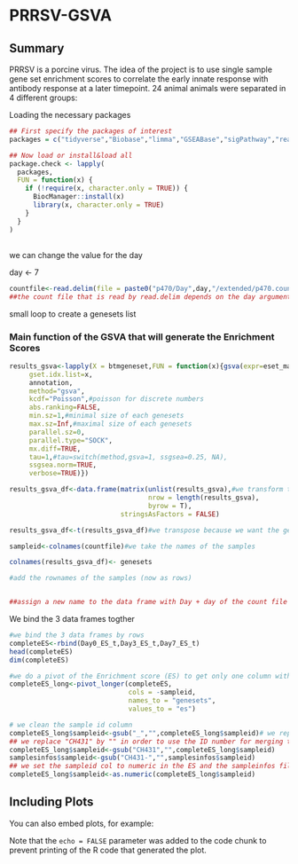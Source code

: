 PRRSV-GSVA
================

## Summary

PRRSV is a porcine virus. The idea of the project is to use single
sample gene set enrichment scores to correlate the early innate response
with antibody response at a later timepoint. 24 animal animals were
separated in 4 different groups:

Loading the necessary packages

``` r
## First specify the packages of interest
packages = c("tidyverse","Biobase","limma","GSEABase","sigPathway","readxl","ggpubr")

## Now load or install&load all
package.check <- lapply(
  packages,
  FUN = function(x) {
    if (!require(x, character.only = TRUE)) {
      BiocManager::install(x)
      library(x, character.only = TRUE)
    }
  }
)
```

## 

we can change the value for the day

day \<- 7

``` r
countfile<-read.delim(file = paste0("p470/Day",day,"/extended/p470.counts.txt"),check.names = FALSE,row.names = 1)
##the count file that is read by read.delim depends on the day argument above
```

small loop to create a genesets list

### Main function of the GSVA that will generate the Enrichment Scores

``` r
results_gsva<-lapply(X = btmgeneset,FUN = function(x){gsva(expr=eset_matrix, 
     gset.idx.list=x, 
     annotation,
     method="gsva",
     kcdf="Poisson",#poisson for discrete numbers
     abs.ranking=FALSE,
     min.sz=1,#minimal size of each genesets
     max.sz=Inf,#maximal size of each genesets
     parallel.sz=0,
     parallel.type="SOCK",
     mx.diff=TRUE,
     tau=1,#tau=switch(method,gsva=1, ssgsea=0.25, NA),
     ssgsea.norm=TRUE,
     verbose=TRUE)})
```

``` r
results_gsva_df<-data.frame(matrix(unlist(results_gsva),#we transform the list in a dataframe
                                   nrow = length(results_gsva),
                                   byrow = T),
                            stringsAsFactors = FALSE)

results_gsva_df<-t(results_gsva_df)#we transpose because we want the genesets as col and samples as rows

sampleid<-colnames(countfile)#we take the names of the samples

colnames(results_gsva_df)<- genesets

#add the rownames of the samples (now as rows)


##assign a new name to the data frame with Day + day of the count file + _ES (enrichment score)
```

We bind the 3 data frames togther

``` r
#we bind the 3 data frames by rows
completeES<-rbind(Day0_ES_t,Day3_ES_t,Day7_ES_t)
head(completeES)
dim(completeES)
```

``` r
#we do a pivot of the Enrichment score (ES) to get only one column with our ES
completeES_long<-pivot_longer(completeES,
                              cols = -sampleid,
                              names_to = "genesets",
                              values_to = "es")

# we clean the sample id column
completeES_long$sampleid<-gsub("_","",completeES_long$sampleid)# we replace the "_" by ""
## we replace "CH431" by "" in order to use the ID number for merging the data set
completeES_long$sampleid<-gsub("CH431","",completeES_long$sampleid)
samplesinfos$sampleid<-gsub("CH431-","",samplesinfos$sampleid)
## we set the sampleid col to numeric in the ES and the sampleinfos file
completeES_long$sampleid<-as.numeric(completeES_long$sampleid)
```

## Including Plots

You can also embed plots, for example:

Note that the `echo = FALSE` parameter was added to the code chunk to
prevent printing of the R code that generated the plot.
